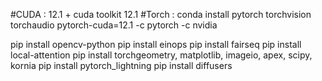 #CUDA : 12.1 + cuda toolkit 12.1
#Torch : 
conda install pytorch torchvision torchaudio pytorch-cuda=12.1 -c pytorch -c nvidia

pip install opencv-python
pip install einops
pip install fairseq
pip install local-attention
pip install torchgeometry, matplotlib, imageio, apex, scipy, kornia
pip install pytorch_lightning
pip install diffusers